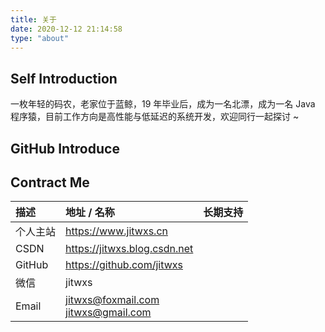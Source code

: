 ```yaml
---
title: 关于
date: 2020-12-12 21:14:58
type: "about"
---
```


## Self Introduction

一枚年轻的码农，老家位于蓝鲸，19 年毕业后，成为一名北漂，成为一名 Java 程序猿，目前工作方向是高性能与低延迟的系统开发，欢迎同行一起探讨 ~

## GitHub Introduce

<div id="about-github-calendar"></div>

## Contract Me

| 描述     | 地址 / 名称                            |                       长期支持                        |
| :------- | :------------------------------------- | :---------------------------------------------------: |
| 个人主站 | https://www.jitwxs.cn                  | <i class="fa fa-check-circle" aria-hidden="true"></i> |
| CSDN     | https://jitwxs.blog.csdn.net           | <i class="fa fa-check-circle" aria-hidden="true"></i> |
| GitHub   | https://github.com/jitwxs              | <i class="fa fa-check-circle" aria-hidden="true"></i> |
| 微信     | jitwxs                                 | <i class="fa fa-minus-circle" aria-hidden="true"></i> |
| Email    | jitwxs@foxmail.com<br>jitwxs@gmail.com | <i class="fa fa-check-circle" aria-hidden="true"></i> |
